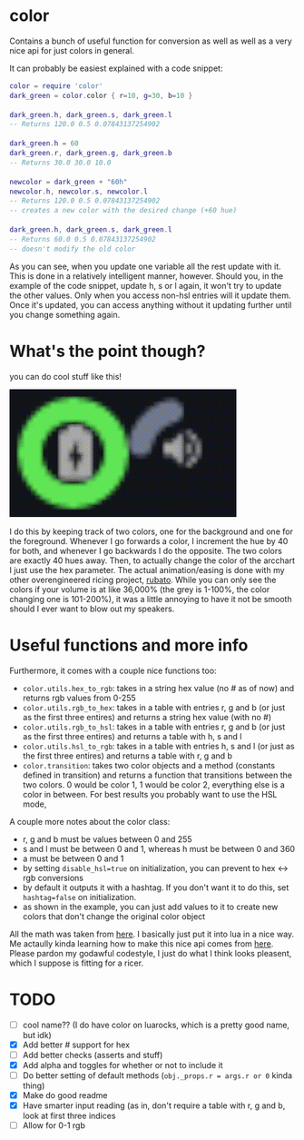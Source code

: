 # color
Contains a bunch of useful function for conversion as well as well as a very nice api for just colors in general.

It can probably be easiest explained with a code snippet:
```lua
color = require 'color'
dark_green = color.color { r=10, g=30, b=10 }

dark_green.h, dark_green.s, dark_green.l
-- Returns 120.0 0.5 0.07843137254902

dark_green.h = 60
dark_green.r, dark_green.g, dark_green.b
-- Returns 30.0 30.0 10.0

newcolor = dark_green + "60h"
newcolor.h, newcolor.s, newcolor.l
-- Returns 120.0 0.5 0.07843137254902
-- creates a new color with the desired change (+60 hue)

dark_green.h, dark_green.s, dark_green.l
-- Returns 60.0 0.5 0.07843137254902
-- doesn't modify the old color
```
As you can see, when you update one variable all the rest update with it. This is done in a relatively intelligent 
manner, however. Should you, in the example of the code snippet, update h, s or l again, it won't try to update the 
other values. Only when you access non-hsl entries will it update them. Once it's updated, you can access anything 
without it updating further until you change something again.

# What's the point though?
you can do cool stuff like this!

![Spinny Volume Thing](./images/spinny.gif)

I do this by keeping track of two colors, one for the background and one for
the foreground. Whenever I go forwards a color, I increment the hue by 40 for
both, and whenever I go backwards I do the opposite. The two colors are exactly
40 hues away. Then, to actually change the color of the arcchart I just use the
hex parameter. The actual animation/easing is done with my
other overengineered ricing project, [rubato](https://github.com/andOrlando/rubato). 
While you can only see the colors if your volume is at like 36,000% (the grey
is 1-100%, the color changing one is 101-200%), it was a little annoying to have
it not be smooth should I ever want to blow out my speakers.

# Useful functions and more info
Furthermore, it comes with a couple nice functions too:
- `color.utils.hex_to_rgb`: takes in a string hex value (no # as of now) and returns rgb values from 0-255
- `color.utils.rgb_to_hex`: takes in a table with entries r, g and b (or just as the first three entires) and returns a string hex value (with no #)
- `color.utils.rgb_to_hsl`: takes in a table with entries r, g and b (or just as the first three entires) and returns a table with h, s and l
- `color.utils.hsl_to_rgb`: takes in a table with entries h, s and l (or just as the first three entires) and returns a table with r, g and b
- `color.transition`: takes two color objects and a method (constants defined in transition) and returns a function that transitions between the two colors. 0 would be color 1, 1 would be color 2, everything else is a color in between. For best results you probably want to use the HSL mode,

A couple more notes about the color class:
- r, g and b must be values between 0 and 255
- s and l must be between 0 and 1, whereas h must be between 0 and 360
- a must be between 0 and 1
- by setting `disable_hsl=true` on initialization, you can prevent to hex <-> rgb conversions
- by default it outputs it with a hashtag. If you don't want it to do this, set `hashtag=false` on initialization.
- as shown in the example, you can just add values to it to create new colors that don't change the original color object

All the math was taken from [here](https://www.niwa.nu/2013/05/math-behind-colorspace-conversions-rgb-hsl/). 
I basically just put it into lua in a nice way. Me actaully kinda learning how to make this nice api comes
from [here](https://ebens.me/post/implementing-proper-gettersetters-in-lua). Please pardon my godawful codestyle,
I just do what I think looks pleasent, which I suppose is fitting for a ricer.

# TODO
- [ ] cool name?? (I do have color on luarocks, which is a pretty good name, but idk)
- [X] Add better # support for hex
- [ ] Add better checks (asserts and stuff)
- [X] Add alpha and toggles for whether or not to include it
- [ ] Do better setting of default methods (`obj._props.r = args.r or 0` kinda thing)
- [X] Make do good readme
- [X] Have smarter input reading (as in, don't require a table with r, g and b, look at first three indices
- [ ] Allow for 0-1 rgb
